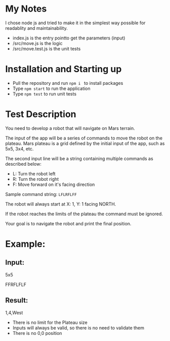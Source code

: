 # My Notes 
I chose node js and tried to make it in the simplest way possible for readablity and maintainability.

* index.js is the entry pointto get the parameters (input)
* /src/move.js is the logic 
* /src/move.test.js is the unit tests 

# Installation and Starting up
* Pull the repository and run 
```npm i ```
to install packages
* Type ```npm start``` to run the application
* Type ```npm test``` to run unit tests

# Test Description
You need to develop a robot that will navigate on Mars terrain.

The input of the app will be a series of commands to move the robot on the plateau. Mars plateau is a grid defined by the initial input of the app, such as 5x5, 3x4, etc.

The second input line will be a string containing multiple commands as described below:
* L: Turn the robot left
* R: Turn the robot right
* F: Move forward on it's facing direction

Sample command string: ```LFLRFLFF```

The robot will always start at X: 1, Y: 1 facing NORTH. 

If the robot reaches the limits of the plateau the command must be ignored.

Your goal is to navigate the robot and print the final position.

# Example:
## Input:
5x5

FFRFLFLF
## Result:

1,4,West

* There is no limit for the Plateau size
* Inputs will always be valid, so there is no need to validate them
* There is no 0,0 position

